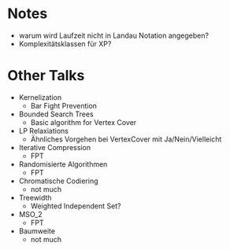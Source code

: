 # Notes

* warum wird Laufzeit nicht in Landau Notation angegeben?
* Komplexitätsklassen für XP?

# Other Talks

* Kernelization
	* Bar Fight Prevention
* Bounded Search Trees 
	* Basic algorithm for Vertex Cover
* LP Relaxiations 
	* Ähnliches Vorgehen bei VertexCover mit Ja/Nein/Vielleicht
* Iterative Compression
	* FPT
* Randomisierte Algorithmen
	* FPT
* Chromatische Codiering
	* not much
* Treewidth
	* Weighted Independent Set?
* MSO_2 
	* FPT
* Baumweite
	* not much

